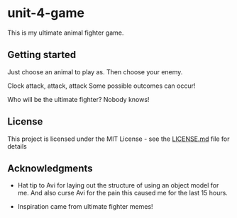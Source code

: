# unit-4-game

This is my ultimate animal fighter game.

## Getting started

Just choose an animal to play as.
Then choose your enemy. 

Clock attack, attack, attack
Some possible outcomes can occur!

Who will be the ultimate fighter?
Nobody knows!

## License

This project is licensed under the MIT License - see the [LICENSE.md](LICENSE.md) file for details

## Acknowledgments

* Hat tip to Avi for laying out the structure of using an object model for me. 
And also curse Avi for the pain this caused me for the last 15 hours.

* Inspiration came from ultimate fighter memes!